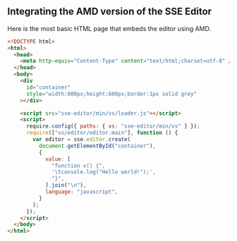 ## Integrating the AMD version of the SSE Editor

Here is the most basic HTML page that embeds the editor using AMD.

<!-- More self-contained samples are available in the [samples folder](../samples/). -->

```html
<!DOCTYPE html>
<html>
  <head>
    <meta http-equiv="Content-Type" content="text/html;charset=utf-8" />
  </head>
  <body>
    <div
      id="container"
      style="width:800px;height:600px;border:1px solid grey"
    ></div>

    <script src="sse-editor/min/vs/loader.js"></script>
    <script>
      require.config({ paths: { vs: "sse-editor/min/vs" } });
      require(["vs/editor/editor.main"], function () {
        var editor = sse.editor.create(
          document.getElementById("container"),
          {
            value: [
              "function x() {",
              '\tconsole.log("Hello world!");',
              "}",
            ].join("\n"),
            language: "javascript",
          }
        );
      });
    </script>
  </body>
</html>
```
